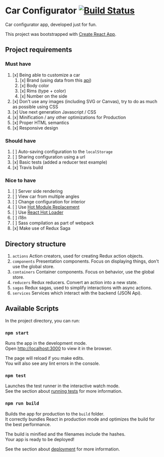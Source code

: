# Car Configurator [![Build Status](https://travis-ci.org/janb87/car-configurator.svg?branch=master)](https://travis-ci.org/janb87/car-configurator)

Car configurator app, developed just for fun.

This project was bootstrapped with [Create React App](https://github.com/facebookincubator/create-react-app).

## Project requirements

### Must have

1. [x] Being able to customize a car
    1. [x] Brand (using data from this [api](https://car-api.firebaseio.com/rest.json))
    2. [x] Body color
    3. [x] Rims (type + color)
    4. [x] Number on the side
2. [x] Don't use any images (including SVG or Canvas), try to do as much as possible using CSS
3. [x] Use next generation Javascript / CSS
4. [x] Minification / any other optimizations for Production
5. [x] Proper HTML semantics
6. [x] Responsive design

### Should have

1. [ ] Auto-saving configuration to the `localStorage`
2. [ ] Sharing configuration using a url
3. [x] Basic tests (added a reducer test example)
4. [x] Travis build

### Nice to have

1. [ ] Server side rendering
2. [ ] View car from multiple angles
3. [ ] Change configuration for interior
4. [ ] Use [Hot Module Replacement](https://webpack.js.org/concepts/hot-module-replacement/)
5. [ ] Use [React Hot Loader](https://github.com/gaearon/react-hot-loader)
6. [ ] i18n
7. [ ] Sass compilation as part of webpack
8. [x] Make use of Redux Saga

## Directory structure

1. `actions` Action creators, used for creating Redux action objects.
2. `components` Presentation components. Focus on displaying things, don't use the global store.
3. `containers` Container components. Focus on behavior, use the global store.
4. `reducers` Redux reducers. Convert an action into a new state.
5. `sagas` Redux sagas, used to simplify interactions with async actions.
5. `services` Services which interact with the backend (JSON Api).

## Available Scripts

In the project directory, you can run:

### `npm start`

Runs the app in the development mode.<br>
Open [http://localhost:3000](http://localhost:3000) to view it in the browser.

The page will reload if you make edits.<br>
You will also see any lint errors in the console.

### `npm test`

Launches the test runner in the interactive watch mode.<br>
See the section about [running tests](#running-tests) for more information.

### `npm run build`

Builds the app for production to the `build` folder.<br>
It correctly bundles React in production mode and optimizes the build for the best performance.

The build is minified and the filenames include the hashes.<br>
Your app is ready to be deployed!

See the section about [deployment](#deployment) for more information.
